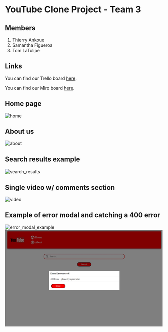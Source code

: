 # YouTube Clone Project - Team 3

## Members
1. Thierry Ankoue
2. Samantha Figueroa
3. Tom LaTulipe

## Links

You can find our Trello board [here](https://trello.com/invite/b/D8tMfo5v/1dd34eae5dd66b644363eec70714006f/youtube-clone-board).

You can find our Miro board [here](https://miro.com/welcomeonboard/QkNmN0JmRU1nMURsTkxkU2Jnc3BHYkVySTBWaEc4MmFySWpaTXdyeHBacTNCMkpWeVY0Mnc1d3Vtc3JDRHF5N3wzNDU4NzY0NTI0OTAwMjQ4NDI3?share_link_id=430644519698).



## Home page
![home](https://user-images.githubusercontent.com/8891666/174675914-1bb56fa9-466d-4811-be05-4ee203497bac.jpg)


## About us
![about](https://user-images.githubusercontent.com/8891666/174675978-63335ba6-a5a6-451e-a60c-a31e535e42bc.jpg)


## Search results example
![search_results](https://user-images.githubusercontent.com/8891666/174676009-db196b3e-b468-4072-9699-0866e4b4a362.jpg)


## Single video w/ comments section
![video](https://user-images.githubusercontent.com/8891666/174676036-846fa020-0e72-4e6b-ae27-0d2c565ea5b1.jpg)


## Example of error modal and catching a 400 error
![error_modal_example](https://user-images.githubusercontent.com/8891666/174676260-a7bb27ba-6c48-430d-acda-6d0a040aa88e.jpg)
![404_error_example](https://github.com/Tetracell/stt-youtube-clone/blob/main/readmePics/400_error_example.jpg)



